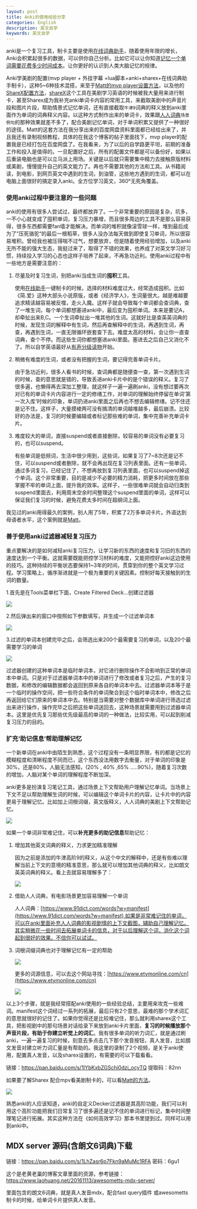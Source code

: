 ```yaml
---
layout: post
title: Anki的使用经验分享
categories: English
description: 英文自学
keywords: 英文自学
---
```





anki是一个复习工具，制卡主要是使用[在线词典助手](https://chrome.google.com/webstore/detail/online-dictionary-helper/lppjdajkacanlmpbbcdkccjkdbpllajb)，随着使用年限的增长，Anki会积累起很多的数据，可以供你自己分析。比如它可以让你知道[记忆一个单词需要花费多少时间成本](https://cs-cn.top/2019/05/12/Memory-Core/)。让你更好的认识到人类大脑记忆的规律。

Anki学美剧的配置(mvp player + 外挂字幕 +lua脚本+anki+sharex+在线词典助手制卡），这种5~6种技术混搭，来至于[Matt的mvp player设置方法](https://youtu.be/bbg6ztWecbU)，以及他的[ShareX配置方法](https://youtu.be/IS7WzYICAsk)，[shareX](https://getsharex.com/)这个工具在美剧学习英语的时候被我大量用来进行制卡，甚至Sharex成为我补充anki单词卡内容的常用工具，来截取美剧中的声音片段和图片片段，帮助情景式记忆单词，还有直接截取`牛津9`词典的释义放到anki里面作为单词的词典释义内容。以这种方式制作出来的单词卡，效果跟[人人词典](https://www.91dict.com/words?w=manifest)`场景例句`的那种效果就差不多了，配合美剧记忆单词，对于单词积累又提供了一种很好的途径。Matt的这套方法在我分享出来的百度网盘资料里面都已经给出来了，并且我还有录制视频教程，具体的在我这个博客的帖子里面找下，mvp player的配置我是已经打包在百度网盘了。在我看来，为了以后的自学路更平坦，前期的准备工作和投入是值得的。一旦配置好之后，所有的配置文件都是可以备份好，如果以后重装电脑也是可以立马派上用场。关键是以后就只需要集中精力去接触原版材料或美剧，慢慢提升自己的英文能力了。再也不需要其他的方法和工具。从书籍阅读，到电影，到网页英文中遇到的生词，到油管，这些地方遇到的生词，都可以在电脑上面很好的搞定录入anki。全方位学习英文，360°无死角覆盖。



### 使用anki过程中要注意的一些问题

anki的使用有很多人尝试过，最终都放弃了。一个非常重要的原因是复杂，坑多，一不小心就变成了囤积单词，复习压力暴增，而且很多周边的工具不是那么容易获得，很多东西都需要fan墙才能解决。而单词的堆积就像滚雪球一样，堆到最后成为了”压死骆驼“的最后一根稻草，很多人没办法每天做到即使复习单词，所以很容易堆积。曾经我也被压得喘不过气，想要放弃，但是随着使用经验增加，以及anki无所不能的强大生态，我挺过来了，取得了不错的效果，也养成了对英文学习好习惯，持续投入学习的心态也这样子培养了起来，不再急功近利。使用anki过程中有一些地方是需要注意的：



1. 尽量及时复习生词，别把anki当成生词的**囤积**工具。

   使用[在线助手](https://www.laohuang.net/20180213/online-dictionary-helper/)一键制卡的时候，选择的材料难度过大，经常造成囤积。比如《简.爱》这种大部头小说原版，或者《经济学人》，生词量很大。越是难越要追求精读越容易被反噬，走火入魔。这样子就会导致每个单词都会查词典，查了一堆生词，每个单词都想塞进anki中，最后变为囤积单词。本来是要记A，却牵扯出来B,C。一个生词牵扯出一堆其他的生词。这就好比是查英英词典的时候，发现生词的解释中有生词，然后再查解释中的生词，再遇到生词，再查，再遇到生词，一直无限循环嵌套查下去。难度太高的材料，会让你一直查词典，查个不停。而这些生词你都想塞进anki里面。塞进去之后自己又消化不了。所以自学英语最好从[有声分级读物](https://cs-cn.top/2019/05/10/english-study-series_01/)开始。

2. 稍微有难度的生词，或者没有把握的生词，要记得完善单词卡片。

   由于急功近利，很多人看书的时候，查词典都是随便查一查，第一次遇到生词的时候，查的意思就是错的，导致丢进anki卡片中的是个错误的释义。复习了很多遍，也懒得再去深加工整理，就这样子一遍一遍刷anki，没有想过要再次对已有的单词卡片内容进行一定的修缮工作，对单词的理解始终停留在单词’第一次入库‘时候的印象，单词扔进anki里面之后再也不想去编辑修缮。记不住还是记不住。这样子，大量摸棱两可没有搞清的单词越堆越多，最后崩溃。比较好的办法是，复习的时候要编辑或者标记那些难的单词，集中完善补充单词卡片。

3. 难度较大的单词，直接suspend或者直接删除，较容易的单词没有必要复习的，也可以suspend。

   有些单词是低频词，生活中很少用到，这些词，如果复习了7~8次还是记不住，可以suspend或者删除，就不会再出现在复习列表里面。还有一些单词，通过多词复习，已经记住了，不想再放到复习列表里面，也可以suspend掉这个单词。这个非常重要，目的是减少不必要的精力消耗，把更多时间放在那些掌握不牢的单词上面，提升我的效率。这样子，一些很难单词就会自动归类到suspend里面去，利用周末空余时间整理这个suspend里面的单词，这样可以保证我们复习的时候，避免花费太多时间在超纲词上面。
   
   

我见过的anki用得最久的案例，别人用了5年，积累了2万多单词卡片。外语达到母语者水平，这个案例就是[Matt](https://youtu.be/wrBFhsnBQ2k)。



### 善于使用anki过滤器减轻复习压力

重点要解决的是如何减轻anki复习压力，让学习新的东西的速度和复习旧的东西的速度达到一个平衡。这就需要既能把控学习材料的难度，又能把控好anki这边使用的技巧。这种持续的平衡状态要保持1~3年的时间，贯穿到你的整个英文学习过程。学习策略上，循序渐进就是一个极为重要的关键因素。控制好每天接触到的生词的数量。

1.首先是在Tools菜单栏下面，Create Filtered Deck...创建过滤器

<img src="https://cs-cn.top//images/posts/create_deck124851.png"/>

2.然后弹出来的窗口中按照如下参数填写，并生成一个过滤单词本

<img src="https://cs-cn.top//images/posts/guolvqi_122302.png"/>

3.过滤的单词本创建完毕之后，会筛选出来200个最需要复习的单词，以及20个最需要学习的单词

<img src="https://cs-cn.top//images/posts/allinone_23000.png"/>

过滤器创建的这种单词本是临时单词本，对它进行删除操作不会影响到正常的单词本中单词。只是对于过滤器单词本中的单词进行了修改或者复习之后，产生的复习数据，和修改的编辑数据都会返回到原来各自的单词本中去。过滤器单词本等于是一个临时的操作空间，把一些符合条件的单词聚合到这个临时单词本中，修改之后再返回给它们原来的单词本中去。特别是当需要对整个数据库中单词进行筛选过滤出来进行操作，操作完毕之后把这些单词送回去，这种场景就需要用到过滤器单词本。这里是优先复习那些优先级最高的单词的一种做法，比较实用，可以起到削减复习压力的目的。



### 扩充‘助记信息’帮助理解记忆

一个新单词在anki中由陌生到熟悉，这个过程没有一条明显界限，有的都是记忆的模糊程度和清晰程度不同而已，这个东西没法用数字去衡量，对于单词的印象是30%，还是80%，人脑无法感知，(20% , 40% ,65% .....90%)，随着复习次数的增加，人脑对某个单词的理解程度不断加深。

anki更多是扮演复习笔记工具，通过场景上下文帮助用户理解记忆单词。当场景上下文不足以帮助理解生词的时候，可以编辑这个单词卡片的内容，让卡片中的内容更易于理解记忆。比如加上词根词缀，英文版释义，人人词典的美剧上下文帮助记忆。

<img src="https://cs-cn.top//images/posts/20210714194447.png"/>

如果一个单词非常难记住，可以**补充更多的助记信息**帮助记忆：

1. 增加其他英文词典的释义，力求更加精准理解

   因为之前是添加的牛津高阶9的释义，从这个中文的解释中，还是有些难以理解当前上下文的意境的精准意思，那么就可以增加其他词典的释义，比如朗文英英词典的释义。看上去就容易理解多了：

   <img src="https://cs-cn.top//images/posts/20210714195219.png"/>

2. 借助人人词典，有电影场景更加容易理解一个单词

   

   人人词典：[https://www.91dict.com/words?w=manifest](https://www.91dict.com/words?w=manifest),如果是非常难记住的单词，可以在anki里面补充人人词典的影视剧情的上下文截图，辅助自己理解记忆。其实稍微花一些时间去拓展单词卡的信息，对于以后理解这个词，消化这个词起到很好的效果。不信你可以试试。

3. 词根词缀词典也对于理解记忆有一定的帮助

   <img src="https://cs-cn.top//images/posts/cigen_cizui_200816.png"/>

   更多的词源信息，可以去这个网站寻找：[https://www.etymonline.com/cn](https://www.etymonline.com/cn)

   <img src="https://cs-cn.top//images/posts/shizitou_25533.png"/>
   
   

以上3个步骤，就是我经常搭配anki使用的一些经验总结，主要用来攻克一些难词。manifest这个词经过一系列的拓展，最后只有2个意思，最难的那个学术词汇的意思就很好的记住了。如果你觉得还是比较难记住，那么就利用sharex这个工具，把影视剧中的那句场景对话给录下来放到anki卡片里面，**复习的时候播放那个声音片段，有助于你建立听觉上的词汇**。我有很多单词的听力词汇，就是通过刷anki，一遍一遍复习的时候，刻意去多点击几下那个发音按钮，真人发音，比如朗文发音对建立听力词汇量是有帮助的。我这里的录制了2个视频，是关于anki使用，配置真人发音，以及sharex设置的，有需要的可以下载看看。

链接：https://pan.baidu.com/s/1lYbKxbZGSchi0dzi_ocyTQ 
提取码：82nn

如果要了解Sharex 配合mpv看美剧制卡的，可以看[Matt的方法](https://youtu.be/bbg6ztWecbU)。



<img src="https://cs-cn.top//images/posts/result_203722.png"/>
<br/>


熟悉anki的人应该知道，anki的自定义Decker过滤器是其高阶功能，我们可以利用这个高阶功能把我们日常复习了很多遍还是记不住的单词进行标记，集中时间整理笔记进行拓展。其实这种方法在《如何高效学习》那本书里提到过。同样可以用到anki中。



## MDX server 源码(含朗文6词典)下载



链接：https://pan.baidu.com/s/1LhZasr6p7Fkn9aMuMc1RFA 密码：6gu1

这个是老黄老巢的博客文章里面的资源，参考链接：https://www.laohuang.net/20161113/awesometts-mdx-server/

里面包含的朗文6词典，就是真人发音mdx，配合fast query插件 或awesometts制卡的时候，给单词卡片提供真人发音。









